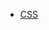 <!--
 * @Author: your name
 * @Date: 2020-12-02 13:35:45
 * @LastEditTime: 2020-12-02 13:37:12
 * @LastEditors: Please set LastEditors
 * @Description: In User Settings Edit
 * @FilePath: /testLibrary/docs/summary.md
-->
* [CSS](css/readme.md)